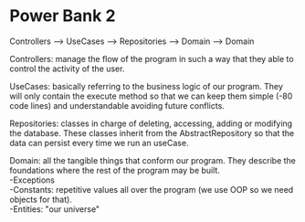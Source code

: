 # Power Bank 2
Controllers --> UseCases --> Repositories --> Domain
--> Domain

Controllers: manage the flow of the program in such a way that they able to control the activity of the user.

UseCases: basically referring to the business logic of our program. They will only contain the execute method so that
we can keep them simple (-80 code lines) and understandable avoiding future conflicts.

Repositories: classes in charge of deleting, accessing, adding or modifying the database. These classes inherit
from the AbstractRepository so that the data can persist every time we run an useCase.

Domain: all the tangible things that conform our program. They describe the foundations where the rest of the program
may be built.
<br>-Exceptions
<br>-Constants: repetitive values all over the program (we use OOP so we need objects for that).
<br>-Entities: "our universe"
